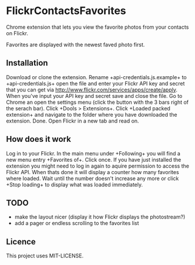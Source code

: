 # FlickrContactsFavorites

Chrome extension that lets you view the favorite photos from your contacts on Flickr.

Favorites are displayed with the newest faved photo first.

## Installation

Download or clone the extension. Rename +api-credentials.js.example+ to
+api-credentials.js+ open the file and enter your Flickr API key and secret
that you can get via http://www.flickr.com/services/apps/create/apply.
When you've input your API key and secret save and close the file. Go to Chrome
an open the settings menu (click the button with the 3 bars right of the serach bar).
Click +Dools > Extensions+. Click +Loaded packed extension+ and navigate to the
folder where you have downloaded the extension. Done. Open Flickr in a new tab
and read on.

## How does it work

Log in to your Flickr. In the main menu under +Following+ you will find a new
menu entry +Favorites of+. Click once. If you have just installed the extension
you might need to log in again to aquire permission to access the Flickr API.
When thats done it will display a counter how many favorites where loaded.
Wait until the number doesn't increase any more or click +Stop loading+ to display
what was loaded immediately.

## TODO
* make the layout nicer (display it how Flickr displays the photostream?)
* add a pager or endless scrolling to the favorites list

## Licence
This project uses MIT-LICENSE.
